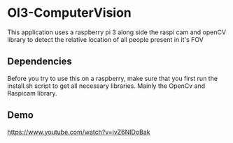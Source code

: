 # OI3-ComputerVision
This application uses a raspberry pi 3 along side the raspi cam and openCV library to detect the relative location of all people present in it's FOV

## Dependencies 
Before you try to use this on a raspberry, make sure that you first run the install.sh script to get all necessary libraries.
Mainly the OpenCv and Raspicam library.

## Demo
<https://www.youtube.com/watch?v=ivZ6NIDoBak>
